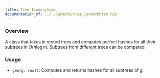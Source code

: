 ```yaml
---
title: Tree Isomorphism
documentation_of: ../../graphs/tree_isomorphism.hpp
---
```


### Overview

A class that takes in rooted trees and computes perfect hashes for all their subtrees in $O(n \log{n})$. Subtrees from different trees can be compared.

### Usage

* `gen(g, root)`: Computes and returns hashes for all subtrees of g.